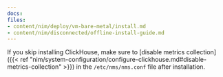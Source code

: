 ```yaml
---
docs:
files:
- content/nim/deploy/vm-bare-metal/install.md
- content/nim/disconnected/offline-install-guide.md
---
```


If you skip installing ClickHouse, make sure to [disable metrics collection]({{< ref "nim/system-configuration/configure-clickhouse.md#disable-metrics-collection" >}}) in the `/etc/nms/nms.conf` file after installation.
